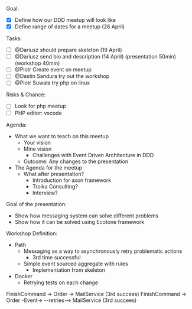 Goal:
- [x] Define how our DDD meetup will look like
- [x] Define range of dates for a meetup (26 April)

Tasks:
- [ ] @Dariusz should prepare skeleton (19 April)
- [ ] @Dariusz send bio and description (14 April) (presentation 50min) (workshop 40min)
- [ ] @Piotr Create event on meetup
- [ ] @Dastin Sandura try out the workshop
- [ ] @Piotr Suwała try php on linux

Risks & Chance:
- [ ] Look for php meetup
- [ ] PHP editor: vscode

Agenda:
- What we want to teach on this meetup
    - Your vision
    - Mine vision
        - Challenges with Event Driven Architecture in DDD
    - Outcome: Any changes to the presentation
- The Agenda for the meetup
    - What after presentation?
        - Introduction for axon framework
        - Troika Consulting?
        - Interview?


Goal of the presentation:

- Show how messaging system can solve different problems
- Show how it can be solved using Ecotone framework

Workshop Definition:
- Path
    - Messaging as a way to asynchronously retry problematic actions
        - 3rd time successful
    - Simple event sourced aggregate with rules
        - Implementation from skeleton
- Docker
    - Retrying tests on each change

FinishCommand -> Order -> MailService (3rd succees)
FinishCommand -> Order -Event-> --retries-->  MailService (3rd succees)


